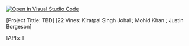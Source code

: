 [![Open in Visual Studio Code](https://classroom.github.com/assets/open-in-vscode-2e0aaae1b6195c2367325f4f02e2d04e9abb55f0b24a779b69b11b9e10269abc.svg)](https://classroom.github.com/online_ide?assignment_repo_id=19722667&assignment_repo_type=AssignmentRepo)

[Project Tittle: TBD]
[22 Vines: Kiratpal Singh Johal ; Mohid Khan ; Justin Borgeson]

[APIs: ]